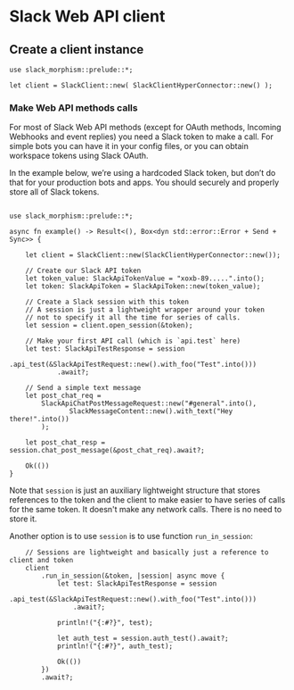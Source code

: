 # Slack Web API client

## Create a client instance

```rust,noplaypen
use slack_morphism::prelude::*;

let client = SlackClient::new( SlackClientHyperConnector::new() );

```

### Make Web API methods calls

For most of Slack Web API methods (except for OAuth methods, Incoming Webhooks and event replies)
you need a Slack token to make a call.
For simple bots you can have it in your config files, or you can obtain
workspace tokens using Slack OAuth.

In the example below, we’re using a hardcoded Slack token, but don’t do that for your production bots and apps.
You should securely and properly store all of Slack tokens.

```rust,noplaypen

use slack_morphism::prelude::*;

async fn example() -> Result<(), Box<dyn std::error::Error + Send + Sync>> {
   
    let client = SlackClient::new(SlackClientHyperConnector::new());
    
    // Create our Slack API token
    let token_value: SlackApiTokenValue = "xoxb-89.....".into();
    let token: SlackApiToken = SlackApiToken::new(token_value);
    
    // Create a Slack session with this token
    // A session is just a lightweight wrapper around your token
    // not to specify it all the time for series of calls.
    let session = client.open_session(&token);
    
    // Make your first API call (which is `api.test` here)
    let test: SlackApiTestResponse = session
            .api_test(&SlackApiTestRequest::new().with_foo("Test".into()))
            .await?;

    // Send a simple text message
    let post_chat_req =
        SlackApiChatPostMessageRequest::new("#general".into(),
               SlackMessageContent::new().with_text("Hey there!".into())
        );

    let post_chat_resp = session.chat_post_message(&post_chat_req).await?;

    Ok(())
}
```

Note that `session` is just an auxiliary lightweight structure that stores references to the token and the client
to make easier to have series of calls for the same token.
It doesn't make any network calls. There is no need to store it.

Another option is to use `session` is to use function `run_in_session`:

```rust,noplaypen
    // Sessions are lightweight and basically just a reference to client and token
    client
        .run_in_session(&token, |session| async move {
            let test: SlackApiTestResponse = session
                .api_test(&SlackApiTestRequest::new().with_foo("Test".into()))
                .await?;

            println!("{:#?}", test);

            let auth_test = session.auth_test().await?;
            println!("{:#?}", auth_test);

            Ok(())
        })
        .await?;
```
